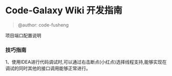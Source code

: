 # Code-Galaxy Wiki 开发指南

> @author: code-fusheng

项目端口配置说明


### 技巧指南

1、使用IDEA进行代码调试时,可以通过右击断点(小红点)选择线程支持,能够实现在调试的同时其他的接口调用能够正常进行。
